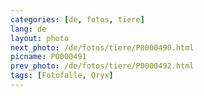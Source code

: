 ```yaml
---
categories: [de, fotos, tiere]
lang: de
layout: photo
next_photo: /de/fotos/tiere/P0000490.html
picname: P0000491
prev_photo: /de/fotos/tiere/P0000492.html
tags: [Fotofalle, Oryx]
---
```


